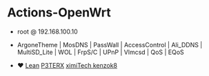 # Actions-OpenWrt

- root  @  192.168.100.10
- ArgoneTheme  |  MosDNS |  PassWall | AccessControl | Ali_DDNS | MultiSD_Lite | WOL | FrpS/C | UPnP | Vlmcsd | QoS | EQoS

- ❤️  [Lean](https://github.com/coolsnowwolf/lede)   [P3TERX](https://github.com/P3TERX/Actions-OpenWrt)   [ximiTech ](https://github.com/ximiTech)    [kenzok8](https://github.com/kenzok8)
